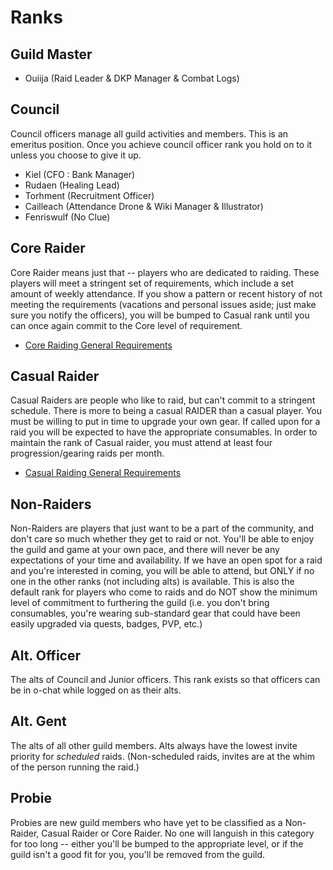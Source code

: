 # Ranks

## Guild Master
* Ouiija (Raid Leader & DKP Manager & Combat Logs)

## Council
Council officers manage all guild activities and members. This is an emeritus position. Once you achieve council officer rank you hold on to it unless you choose to give it up.

* Kiel (CFO : Bank Manager)
* Rudaen (Healing Lead)
* Torhment (Recruitment Officer)
* Cailleach (Attendance Drone & Wiki Manager & Illustrator)
* Fenriswulf (No Clue)

## Core Raider
Core Raider means just that -- players who are dedicated to raiding. These players will meet a stringent set of requirements, which include a set amount of weekly attendance. If you show a pattern or recent history of not meeting the requirements (vacations and personal issues aside; just make sure you notify the officers), you will be bumped to Casual rank until you can once again commit to the Core level of requirement.

* [Core Raiding General Requirements](Core_Raiding_General_Requirements)

## Casual Raider
Casual Raiders are people who like to raid, but can't commit to a stringent schedule. There is more to being a casual RAIDER than a casual player. You must be willing to put in time to upgrade your own gear. If called upon for a raid you will be expected to have the appropriate consumables. In order to maintain the rank of Casual raider, you must attend at least four progression/gearing raids per month.

* [Casual Raiding General Requirements](Casual_Raiding_General_Requirements)

## Non-Raiders
Non-Raiders are players that just want to be a part of the community, and don't care so much whether they get to raid or not. You'll be able to enjoy the guild and game at your own pace, and there will never be any expectations of your time and availability. If we have an open spot for a raid and you're interested in coming, you will be able to attend, but ONLY if no one in the other ranks (not including alts) is available. This is also the default rank for players who come to raids and do NOT show the minimum level of commitment to furthering the guild (i.e. you don't bring consumables, you're wearing sub-standard gear that could have been easily upgraded via quests, badges, PVP, etc.)


## Alt. Officer
The alts of Council and Junior officers. This rank exists so that officers can be in o-chat while logged on as their alts.


## Alt. Gent
The alts of all other guild members. Alts always have the lowest invite priority for *scheduled* raids. (Non-scheduled raids, invites are at the whim of the person running the raid.)


## Probie
Probies are new guild members who have yet to be classified as a Non-Raider, Casual Raider or Core Raider. No one will languish in this category for too long -- either you'll be bumped to the appropriate level, or if the guild isn't a good fit for you, you'll be removed from the guild.